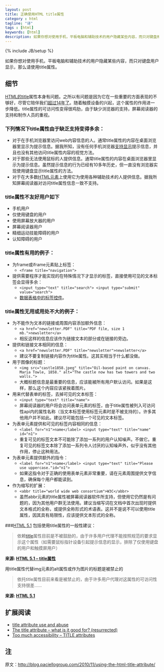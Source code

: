 ```yaml
---
layout: post
title: 正确使用HTML title属性
category : html
tagline: "译"
tags : [html]
keywords: [html]
description: 如果你想对使用手机，平板电脑和辅助技术的用户隐藏某些内容，而只对键盘用户显示，那么请使用title属性。
---
```

{% include JB/setup %}

如果你想对使用手机，平板电脑和辅助技术的用户隐藏某些内容，而只对键盘用户显示，那么请使用title属性。

## 细节

[HTML的title](http://www.w3.org/html/wg/drafts/html/master/dom.html#the-title-attribute)属性本身有问题。之所以有问题是因为它在一些重要的方面表现的不够好，尽管它陪伴我们[超过14年了](http://www.w3.org/TR/REC-html32#anchor)。随着触摸设备的兴起，这个属性的作用进一步降低。title属性的可访问性变得很鸡肋，由于缺少浏览器的支持，屏幕阅读器的支持和制作人员的重视。

### 下列情况下title属性由于缺乏支持变得多余：

- 对于在手机浏览器里访问web内容信息的人。通常title属性的内容在桌面浏览器里显示为提示信息。据我所知，没有任何手机浏览器[支持显示](http://twitter.com/jared_w_smith/status/29095537048)提示信息，并且也没有其他访问title属性内容的视觉方法。
- 对于那些无法使用鼠标的人提供信息。通常title属性的内容在桌面浏览器里显示为提示信息。虽然提示信息的行为已经有10多年历史，但一直没有浏览器实现使用键盘显示title属性的方法。
- 对于在大多数[HTML元素](http://www.w3.org/TR/2010/WD-html-markup-20101019/elements.html#elements)上使用它为使用各种辅助技术的人提供信息。据我所知屏幕阅读器对访问title属性信息一致不支持。


### title属性不友好用户如下

- 手机用户
- 仅使用键盘的用户
- 使用屏幕放大器的用户
- 屏幕阅读器用户
- 精细运动技能障碍的用户
- 认知障碍的用户


### title属性有用的例子：

- 为frame或iframe元素贴上标签：
    - `<frame title="navigation">`
- 提供需要程序才能实现的在特殊情况下才显示的标签，直接使用可见的文本标签会显得多余：
    - `<input type="text" title="search"> <input type="submit" value="search">`
    - [ 数据表格中的标签控件](http://files.paciellogroup.com/presentations/techshare07/?slideSelect=0#slide28)。
### title属性无用或用处不大的例子：

- 为不能作为文本的链接或周围内容添加额外信息：
  - `<a href="newsletter.PDF" title="PDF file, size 1 mb.">newsletter</a>`
  - 相反这样的信息应该作为链接文本的部分或在链接的旁边。
- 提供和链接文本相同的信息：
  - `<a href="newsletter.PDF" title="newsletter">newsletter</a>`
  - 建议不要复制链接内容作为title属性。这其实相当于什么都没做。
- 用于图像的标题：
  - `<img src="castle1858.jpeg" title="Oil-based paint on canvas. Maria Towle, 1858."
alt="The castle now has two towers and two walls.">`
  - 大概标题信息是最重要的信息，应该能被所有用户默认访问。如果是这样，那么这个内容应该紧挨着图片。
- 用来代替表单的标签，去掉可见的文本标签：
  - `<input type="text" title="name">`
  - 屏幕阅读器的用户将会访问表单元素的标签，由于title属性被列入可访问性api内的属性名称（当文本标签使用标签元素时是不被支持的）。许多其他用户并不如此。建议尽可能包括一个可见的文本标签。
- 为表单元素提供和可见的标签内容相同的信息：
  - `<label for="n1">name</label> <input type="text" title="name" id="n1">`
  - 重复可见的标签文本不可能除了添加一系列的用户认知噪声。不做它。重复可见的标签文本除了添加一系列令人讨厌的认知噪声外，似乎没有其他作用，停止这种用法。
- 为表单元素提供额外的指令：
  - `<label for="n1">name</label> <input type="text" title="Please use uppercase."id="n1">`
  - 如果这指令对于正确的使用表单元素非常重要，请在元素周围提供文字信息，确保每个用户都能读到。
- 作为缩写的扩展：
  - `<abbr title="world wide web consortium">W3C</abbr>`
  - 虽然abbr元素的title属性被屏幕阅读器软件所支持，但使用它仍然是有问题的，因为其他用户群无法使用。建议当缩写词在文档中首次出现时提供文本格式的全称，或提供全称形式的术语表。这并不是说不可以使用title属性，因其具有局限性，应该提供文本形式的全称。


###[HTML 5.1](http://www.w3.org/html/wg/drafts/html/master/) 包括使用title属性的一般性建议：

> 依赖[title](http://www.w3.org/html/wg/drafts/html/master/dom.html#attr-title)属性目前是不被鼓励的，由于许多用户代理不能按照规范的要求显示这个属性（如需要鼠标指针设备引起提示信息的显示，排除了仅使用键盘的用户和触摸屏用户） 

**来源: [HTML 5.1 – title属性](http://www.w3.org/html/wg/drafts/html/master/dom.html#the-title-attribute)**

用title属性代替img元素的alt属性或作为图片的标题是被禁止的

> 依托title属性目前来看是被禁止的，由于许多用户代理对这属性的可访问性支持很差……

**来源: [HTML 5.1](http://www.w3.org/html/wg/drafts/html/master/embedded-content-0.html#a-key-part-of-the-content)**

## 扩展阅读

- [title attribute use and abuse](http://www.paciellogroup.com/blog/2012/01/html5-accessibility-chops-title-attribute-use-and-abuse/)
- [The title attribute – what is it good for? (resurrected)](http://blog.paciellogroup.com/2010/11/?p=37)
- [Too much accessibility – TITLE attributes](http://www.rnib.org.uk/wacblog/articles/too-much-accessibility/too-much-accessibility-title-attributes/)


## 注
原文：http://blog.paciellogroup.com/2010/11/using-the-html-title-attribute/
